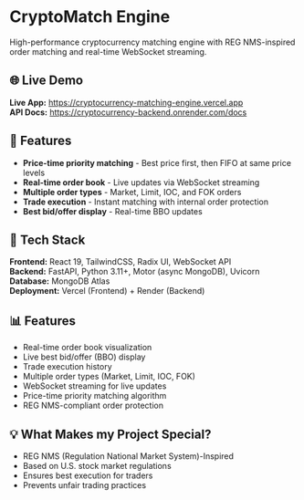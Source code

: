 # CryptoMatch Engine

High-performance cryptocurrency matching engine with REG NMS-inspired order matching and real-time WebSocket streaming.

## 🌐 Live Demo

**Live App:** https://cryptocurrency-matching-engine.vercel.app  
**API Docs:** https://cryptocurrency-backend.onrender.com/docs

## 🎯 Features

- **Price-time priority matching** - Best price first, then FIFO at same price levels
- **Real-time order book** - Live updates via WebSocket streaming
- **Multiple order types** - Market, Limit, IOC, and FOK orders
- **Trade execution** - Instant matching with internal order protection
- **Best bid/offer display** - Real-time BBO updates

## 🚀 Tech Stack

**Frontend:** React 19, TailwindCSS, Radix UI, WebSocket API  
**Backend:** FastAPI, Python 3.11+, Motor (async MongoDB), Uvicorn  
**Database:** MongoDB Atlas  
**Deployment:** Vercel (Frontend) + Render (Backend)


## 📊 Features

- Real-time order book visualization
- Live best bid/offer (BBO) display
- Trade execution history
- Multiple order types (Market, Limit, IOC, FOK)
- WebSocket streaming for live updates
- Price-time priority matching algorithm
- REG NMS-compliant order protection

## 💡 What Makes my Project Special?
-  REG NMS (Regulation National Market System)-Inspired
-  Based on U.S. stock market regulations
-  Ensures best execution for traders
-  Prevents unfair trading practices



